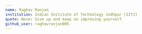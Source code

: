 ```yaml
---
name: Raghav Ranjan
institution: Indian Institute of Technology Jodhpur (IITJ)
quote: Never Give up and keep on improving yourself
github_user: raghavranjan005
---
```

